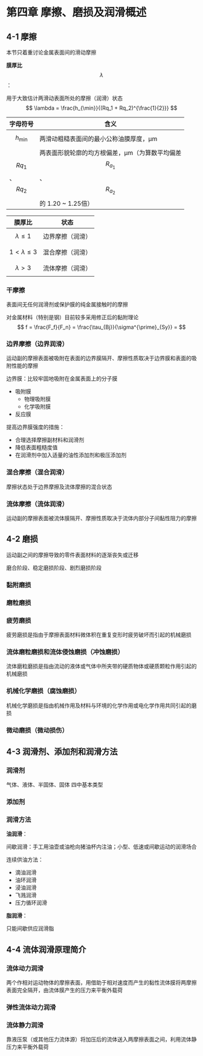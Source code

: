 # 第四章 摩擦、磨损及润滑概述

## 4-1 摩擦

本节只着重讨论金属表面间的滑动摩擦

**膜厚比** $$\lambda$$​：

用于大致估计两滑动表面所处的摩擦（润滑）状态
$$
\lambda = \frac{h_{\min}}{(Rq_1 + Rq_2)^{\frac{1}{2}}}
$$

| 字母符号            | 含义                                                         |
| ------------------- | ------------------------------------------------------------ |
| $$h_{\min}$$        | 两滑动粗糙表面间的最小公称油膜厚度，μm                       |
| $$Rq_1$$ 、$$Rq_2$$ | 两表面形貌轮廓的均方根偏差，μm（为算数平均偏差 $$R_{a_1}$$、$$R_{a_2}$$ 的 1.20 ~ 1.25倍） |

| 膜厚比                 | 状态             |
| ---------------------- | ---------------- |
| $$\lambda \leq 1$$     | 边界摩擦（润滑） |
| $$1 < \lambda \leq 3$$ | 混合摩擦（润滑） |
| $$\lambda > 3$$        | 流体摩擦（润滑） |

### 干摩擦

表面间无任何润滑剂或保护膜的纯金属接触时的摩擦

对金属材料（特别是钢）目前较多采用修正后的黏附理论
$$
f = \frac{F_f}{F_n} = \frac{\tau_{Bj}}{\sigma^{\prime}_{Sy}} = 
$$

### 边界摩擦（边界润滑）

运动副的摩擦表面被吸附在表面的边界膜隔开、摩擦性质取决于边界膜和表面的吸附性能的摩擦

边界膜：比较牢固地吸附在金属表面上的分子膜

- 吸附膜
  - 物理吸附膜
  - 化学吸附膜
- 反应膜

提高边界膜强度的措施：

- 合理选择摩擦副材料和润滑剂
- 降低表面粗糙度值
- 在润滑剂中加入适量的油性添加剂和极压添加剂

### 混合摩擦（混合润滑）

摩擦状态处于边界摩擦及流体摩擦的混合状态

### 流体摩擦（流体润滑）

运动副的摩擦表面被流体膜隔开、摩擦性质取决于流体内部分子间黏性阻力的摩擦



## 4-2 磨损

运动副之间的摩擦导致的零件表面材料的逐渐丧失或迁移

磨合阶段、稳定磨损阶段、剧烈磨损阶段

### 黏附磨损

### 磨粒磨损

### 疲劳磨损

疲劳磨损是指由于摩擦表面材料微体积在重复变形时疲劳破坏而引起的机械磨损

### 流体磨粒磨损和流体侵蚀磨损（冲蚀磨损）

流体磨粒磨损是指由流动的液体或气体中所夹带的硬质物体或硬质颗粒作用引起的机械磨损

### 机械化学磨损（腐蚀磨损）

机械化学磨损是指由机械作用及材料与环境的化学作用或电化学作用共同引起的磨损

### 微动磨损（微动损伤）



## 4-3 润滑剂、添加剂和润滑方法

### 润滑剂

气体、液体、半固体、固体 四中基本类型

### 添加剂

### 润滑方法

**油润滑**：

间歇润滑：手工用油壶或油枪向猪油杯内注油；小型、低速或间歇运动的润滑场合

连续供油方法：

- 滴油润滑
- 油环润滑
- 浸油润滑
- 飞溅润滑
- 压力循环润滑

**脂润滑**：

只能间歇供应润滑脂



## 4-4 流体润滑原理简介

### 流体动力润滑

两个作相对运动物体的摩擦表面，用借助于相对速度而产生的黏性流体膜将两摩擦表面完全隔开，由流体膜产生的压力来平衡外载荷

### 弹性流体动力润滑

### 流体静力润滑

靠液压泵（或其他压力流体源）将加压后的流体送入两摩擦表面之间，利用流体静压力来平衡外载荷
